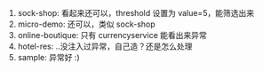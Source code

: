 1. sock-shop: 看起来还可以，threshold 设置为 value=5，能筛选出来
2. micro-demo: 还可以，类似 sock-shop
3. online-boutique: 只有 currencyservice 能看出来异常
4. hotel-res: ..没注入过异常，自己造？还是怎么处理
5. sample: 异常好 :)